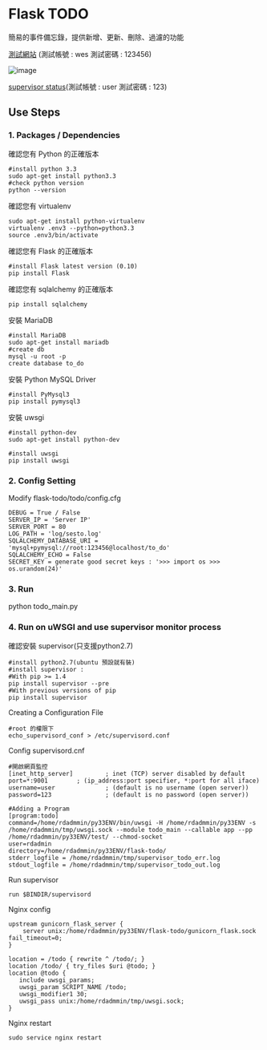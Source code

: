 # Flask TODO

簡易的事件備忘錄，提供新增、更新、刪除、過濾的功能

[測試網站](http://172.18.101.16/todo/) (測試帳號 : wes 測試密碼 : 123456)

![image](https://raw.github.com/wesgt/flask_todo/master/doc/images/todo_login.jpg)

[supervisor status](http://172.18.101.16:9001/)(測試帳號 : user 測試密碼 : 123)

## Use Steps

### 1. Packages / Dependencies

確認您有 Python 的正確版本

    #install python 3.3
    sudo apt-get install python3.3
    #check python version
    python --version
    
確認您有 virtualenv

    sudo apt-get install python-virtualenv
    virtualenv .env3 --python=python3.3
    source .env3/bin/activate

確認您有 Flask 的正確版本

    #install Flask latest version (0.10)
    pip install Flask
    
確認您有 sqlalchemy 的正確版本

    pip install sqlalchemy

安裝 MariaDB

    #install MariaDB
    sudo apt-get install mariadb
    #create db
    mysql -u root -p
    create database to_do

安裝 Python MySQL Driver

    #install PyMysql3
    pip install pymysql3

安裝 uwsgi

    #install python-dev
    sudo apt-get install python-dev

    #install uwsgi
    pip install uwsgi


### 2. Config Setting

Modify flask-todo/todo/config.cfg

    DEBUG = True / False
    SERVER_IP = 'Server IP'
    SERVER_PORT = 80
    LOG_PATH = 'log/sesto.log'
    SQLALCHEMY_DATABASE_URI = 'mysql+pymysql://root:123456@localhost/to_do'
    SQLALCHEMY_ECHO = False
    SECRET_KEY = generate good secret keys : '>>> import os >>> os.urandom(24)'

### 3. Run

python todo_main.py

### 4. Run on uWSGI and use supervisor monitor process

確認安裝 supervisor(只支援python2.7)

    #install python2.7(ubuntu 預設就有裝)
    #install supervisor :
    #With pip >= 1.4
    pip install supervisor --pre
    #With previous versions of pip
    pip install supervisor

Creating a Configuration File

    #root 的權限下
    echo_supervisord_conf > /etc/supervisord.conf

Config supervisord.cnf

    #開啟網頁監控
    [inet_http_server]         ; inet (TCP) server disabled by default
    port=*:9001        ; (ip_address:port specifier, *:port for all iface)
    username=user              ; (default is no username (open server))
    password=123               ; (default is no password (open server))

    #Adding a Program
    [program:todo]
    command=/home/rdadmmin/py33ENV/bin/uwsgi -H /home/rdadmmin/py33ENV -s /home/rdadmmin/tmp/uwsgi.sock --module todo_main --callable app --pp /home/rdadmmin/py33ENV/test/ --chmod-socket
    user=rdadmin
    directory=/home/rdadmmin/py33ENV/flask-todo/
    stderr_logfile = /home/rdadmmin/tmp/supervisor_todo_err.log
    stdout_logfile = /home/rdadmmin/tmp/supervisor_todo_out.log

Run supervisor

    run $BINDIR/supervisord

Nginx config

    upstream gunicorn_flask_server {
        server unix:/home/rdadmmin/py33ENV/flask-todo/gunicorn_flask.sock fail_timeout=0;
    }

    location = /todo { rewrite ^ /todo/; }
    location /todo/ { try_files $uri @todo; }
    location @todo {
       include uwsgi_params;
       uwsgi_param SCRIPT_NAME /todo;
       uwsgi_modifier1 30;
       uwsgi_pass unix:/home/rdadmmin/tmp/uwsgi.sock;
    }

Nginx restart

    sudo service nginx restart
